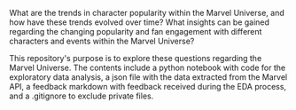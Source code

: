 What are the trends in character popularity within the Marvel Universe, and how have these trends evolved over time? What insights can be gained regarding the changing popularity and fan engagement with different characters and events within the Marvel Universe?

This repository's purpose is to explore these questions regarding the Marvel Universe. The contents include a python notebook with code for the exploratory data analysis, a json file with the data extracted from the Marvel API, a feedback markdown with feedback received during the EDA process, and a .gitignore to exclude private files.

